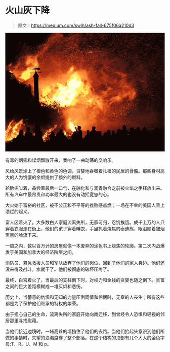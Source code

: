 # 火山灰下降

> 原文：<https://medium.com/swlh/ash-fall-675f06a210d3>

![](img/912f23d0b86d8141b10e7c1450406d1c.png)

有毒的烟雾和煤烟飘散开来，奏响了一曲动荡的交响乐。

风给风景涂上了橙色和黄色的色调，贪婪地吞噬着扎根的民居的骨骼。那些身材高大的人为饥饿的余烬提供了额外的燃料。

轮胎尖叫着，品尝着最后一口气，在融化和与沥青融合之前被火焰之手释放出来。所有汽车中最昂贵和功率最大的也没有动摇宽恕的心。

大火始于富裕的社区，被不公正和不平等的挫败感点燃；一场在不幸的美国人背上溃烂的起义。

富人区着火了。大多数白人家庭流离失所，无家可归，忍饥挨饿。成千上万的人只穿着衣服走在街上，他们的孩子穿着睡衣，手里抓着烧焦的泰迪熊，眼泪顺着被烟熏黑的脸流下来。

一周之内，数以百万计的房屋就像一本废弃的涂色书上烧焦的轮廓。第二次内战爆发于美国和加拿大的经济阶层之间。

消防员、紧急救援人员和军队放弃了他们的岗位，回到了他们的家人身边。他们还没来得及战斗，水就干了。他们被彻底的破坏压垮了。

最终，白宫着火了，当最后的支柱倒下时，对权力和金钱的贪婪也随之倒下。贫富之间的巨大差距模糊成一堆灰烬和悲伤。

历史上，当蓄意的仇恨和无知的力量压倒同情和怜悯时，无辜的人丧生；所有这些都是为了保护他们继承的特权的繁荣。

由于担心自己的生命，流离失所的家庭开始向南迁移，到曾经令人恐惧和轻视的邻居那里寻找慰藉。

当他们接近边境时，一堵高耸的墙挡住了他们的去路。当他们抬起头意识到他们所做的事情时，失望的浪潮席卷了整个部落。在这个结构的顶部有几个大大的金色字母:T、R、U、M 和 p。